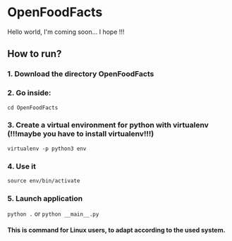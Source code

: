 # OpenFoodFacts

Hello world, I'm coming soon... I hope !!!

## How to run?

### 1. Download the directory OpenFoodFacts

### 2. Go inside:
`cd OpenFoodFacts`

### 3. Create a virtual environment for python with virtualenv (!!!maybe you have to install virtualenv!!!)
`virtualenv -p python3 env`

### 4. Use it
`source env/bin/activate`

### 5. Launch application
`python .`
or
`python __main__.py`


#### This is command for Linux users, to adapt according to the used system.